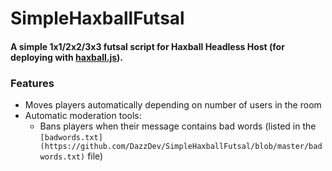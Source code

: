 # SimpleHaxballFutsal

#### A simple 1x1/2x2/3x3 futsal script for Haxball Headless Host (for deploying with [haxball.js](https://github.com/mertushka/haxball.js)).

### Features

- Moves players automatically depending on number of users in the room
- Automatic moderation tools:
  - Bans players when their message contains bad words (listed in the `[badwords.txt](https://github.com/DazzDev/SimpleHaxballFutsal/blob/master/badwords.txt)` file)
